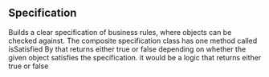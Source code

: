 ## Specification
Builds a clear specification of business rules, where objects
can be checked against. The composite specification class
has one method called isSatisfied By that returns either true or
false depending on whether the given object satisfies the
specification.
it would be a logic that returns either true or false